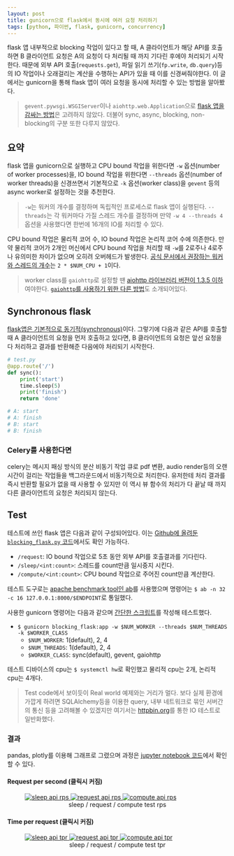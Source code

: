 ```yaml
---
layout: post
title: gunicorn으로 flask에서 동시에 여러 요청 처리하기
tags: [python, 파이썬, flask, gunicorn, concurrency]
---
```


flask 앱 내부적으로 blocking 작업이 있다고 할 때, A 클라이언트가 해당 API를 호출하면 B 클라이언트 요청은 A의 요청이 다 처리될 때 까지 기다린 후에야 처리되기 시작한다. 때문에 외부 API 호출(`requests.get`), 파일 읽기 쓰기(`fp.write`, `db.query`)등의 IO 작업이나 오래걸리는 계산을 수행하는 API가 있을 때 이를 신경써줘야한다. 이 글에서는 gunicorn을 통해 flask 앱이 여러 요청을 동시에 처리할 수 있는 방법을 알아봤다.

> `gevent.pywsgi.WSGIServer`이나 `aiohttp.web.Application`으로 [flask 앱을 감싸는 방법]은 고려하지 않았다. 더불어 sync, async, blocking, non-blocking의 구분 또한 다루지 않았다.

## 요약

flask 앱을 gunicorn으로 실행하고 CPU bound 작업을 위한다면 `-w` 옵션(number of worker processes)을, IO bound 작업을 위한다면 `--threads` 옵션(number of worker threads)을 신경쓰면서 기본적으로 `-k` 옵션(worker class)을 `gevent` 등의 async worker로 설정하는 것을 추천한다.

> `-w`는 워커의 개수를 결정하며 독립적인 프로세스로 flask 앱이 실행된다. `--threads`는 각 워커마다 가질 스레드 개수를 결정하며 만약 `-w 4 --threads 4` 옵션을 사용했다면 한번에 16개의 IO를 처리할 수 있다.

CPU bound 작업은 물리적 코어 수, IO bound 작업은 논리적 코어 수에 의존한다. 만약 물리적 코어가 2개인 머신에서 CPU bound 작업을 처리할 때 `-w`를 2로주나 4로주나 유의미한 차이가 없으며 오히려 오버헤드가 발생한다. [공식 문서에서 권장하는 워커와 스레드의 개수]는 `2 * $NUM_CPU + 1`이다.

> worker class를 `gaiohttp`로 설정할 땐 [aiohttp 라이브러리 버전이 1.3.5 이하]여야한다. [`gaiohttp`를 사용하기 위한 다른 방법]도 소개되어있다.

## Synchronous flask

[flask앱은 기본적으로 동기적(synchronous)]이다. 그렇기에 다음과 같은 API를 호출할 때 A 클라이언트의 요청을 먼저 호출하고 있다면, B 클라이언트의 요청은 앞선 요청을 다 처리하고 결과를 반환해준 다음에야 처리되기 시작한다.

```py
# test.py
@app.route('/')
def sync():
    print('start')
    time.sleep(5)
    print('finish')
    return 'done'

# A: start
# A: finish
# B: start
# B: finish
```

### Celery를 사용한다면

celery는 메시지 패싱 방식의 분산 비동기 작업 큐로 pdf 변환, audio render등의 오랜 시간이 걸리는 작업들을 백그라운드에서 비동기적으로 처리한다. 유저한테 처리 결과를 즉시 반환할 필요가 없을 때 사용할 수 있지만 이 역시 뷰 함수의 처리가 다 끝날 때 까지 다른 클라이언트의 요청은 처리되지 않는다.

## Test

테스트에 쓰인 flask 앱은 다음과 같이 구성되어있다. 이는 [Github에 올려둔 `blocking_flask.py` 코드]에서도 확인 가능하다.

- `/request`: IO bound 작업으로 5초 동안 외부 API를 호출결과를 기다린다.
- `/sleep/<int:count>`: 스레드를 count만큼 일시중지 시킨다.
- `/compute/<int:count>`: CPU bound 작업으로 주어진 count만큼 계산한다.

테스트 도구로는 [apache benchmark tool인 ab]를 사용했으며 명령어는 `$ ab -n 32 -c 16 127.0.0.1:8000/$ENDPOINT`로 통일했다.

사용한 gunicorn 명령어는 다음과 같으며 [간단한 스크립트]를 작성해 테스트했다.

- `$ gunicorn blocking_flask:app -w $NUM_WORKER --threads $NUM_THREADS -k $WORKER_CLASS`
    - `$NUM_WORKER`: 1(default), 2, 4
    - `$NUM_THREADS`: 1(default), 2, 4
    - `$WORKER_CLASS`: sync(default), gevent, gaiohttp

테스트 디바이스의 cpu는 `$ systemctl hw`로 확인했고 물리적 cpu는 2개, 논리적 cpu는 4개다.

> Test code에서 보이듯이 Real world 예제와는 거리가 멀다. 보다 실제 환경에 가깝게 하려면 SQLAlchemy등을 이용한 query, 내부 네트워크로 묶인 서버간의 통신 등을 고려해볼 수 있겠지만 여기서는 [httpbin.org]를 통한 IO 테스트로 일반화했다.

### 결과

pandas, plotly를 이용해 그래프로 그렸으며 과정은 [jupyter notebook 코드]에서 확인할 수 있다.

#### Request per second (클릭시 커짐)

<figure class="third">
	<a href="https://winterj.me/images/20180408/s_rps.svg">
        <img src="https://winterj.me/images/20180408/s_rps.svg" alt="sleep api rps">
    </a>
	<a href="https://winterj.me/images/20180408/r_rps">
        <img src="https://winterj.me/images/20180408/r_rps" alt="request api rps">
    </a>
	<a href="https://winterj.me/images/20180408/c_rps">
        <img src="https://winterj.me/images/20180408/c_rps" alt="compute api rps">
    </a>
	<figcaption style="text-align: center;">sleep / request / compute test rps</figcaption>
</figure>

#### Time per request (클릭시 커짐)

<figure class="third">
	<a href="https://winterj.me/images/20180408/s_tpr.svg">
        <img src="https://winterj.me/images/20180408/s_tpr.svg" alt="sleep api tpr">
    </a>
	<a href="https://winterj.me/images/20180408/r_tpr">
        <img src="https://winterj.me/images/20180408/r_tpr" alt="request api tpr">
    </a>
	<a href="https://winterj.me/images/20180408/c_tpr">
        <img src="https://winterj.me/images/20180408/c_tpr" alt="compute api tpr">
    </a>
	<figcaption style="text-align: center;">sleep / request / compute test tpr</figcaption>
</figure>

[flask앱은 기본적으로 동기적(synchronous)]: http://flask.pocoo.org/docs/0.12/design/#thread-locals
[aiohttp 라이브러리 버전이 1.3.5 이하]: https://github.com/benoitc/gunicorn/issues/1526
[`gaiohttp`를 사용하기 위한 다른 방법]: http://docs.gunicorn.org/en/latest/design.html#asyncio-workers
[flask 앱을 감싸는 방법]: https://github.com/benoitc/gunicorn/blob/master/examples/frameworks/flaskapp_aiohttp_wsgi.py
[Github에 올려둔 `blocking_flask.py` 코드]: https://github.com/JungWinter/Code_Study/blob/master/Etc/gunicorn_flask_test/blocking_flask.py
[공식 문서에서 권장하는 워커와 스레드의 개수]: http://docs.gunicorn.org/en/stable/settings.html#worker-processes
[httpbin.org]: http://httpbin.org
[apache benchmark tool인 ab]: https://httpd.apache.org/docs/2.4/programs/ab.html
[간단한 스크립트]: https://github.com/JungWinter/Code_Study/blob/master/Etc/gunicorn_flask_test/gunicorn_test.py
[jupyter notebook 코드]: https://github.com/JungWinter/Code_Study/blob/master/Etc/gunicorn_flask_test/analysis.ipynb
